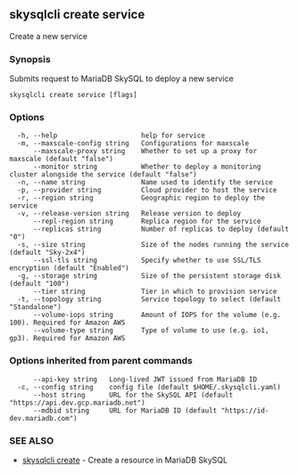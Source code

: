 ## skysqlcli create service

Create a new service

### Synopsis

Submits request to MariaDB SkySQL to deploy a new service

```
skysqlcli create service [flags]
```

### Options

```
  -h, --help                     help for service
  -m, --maxscale-config string   Configurations for maxscale
      --maxscale-proxy string    Whether to set up a proxy for maxscale (default "false")
      --monitor string           Whether to deploy a monitoring cluster alongside the service (default "false")
  -n, --name string              Name used to identify the service
  -p, --provider string          Cloud provider to host the service
  -r, --region string            Geographic region to deploy the service
  -v, --release-version string   Release version to deploy
      --repl-region string       Replica region for the service
      --replicas string          Number of replicas to deploy (default "0")
  -s, --size string              Size of the nodes running the service (default "Sky-2x4")
      --ssl-tls string           Specify whether to use SSL/TLS encryption (default "Enabled")
  -g, --storage string           Size of the persistent storage disk (default "100")
      --tier string              Tier in which to provision service
  -t, --topology string          Service topology to select (default "Standalone")
      --volume-iops string       Amount of IOPS for the volume (e.g. 100). Required for Amazon AWS
      --volume-type string       Type of volume to use (e.g. io1, gp3). Required for Amazon AWS
```

### Options inherited from parent commands

```
      --api-key string   Long-lived JWT issued from MariaDB ID
  -c, --config string    config file (default $HOME/.skysqlcli.yaml)
      --host string      URL for the SkySQL API (default "https://api.dev.gcp.mariadb.net")
      --mdbid string     URL for MariaDB ID (default "https://id-dev.mariadb.com")
```

### SEE ALSO

* [skysqlcli create](skysqlcli_create.md)	 - Create a resource in MariaDB SkySQL


